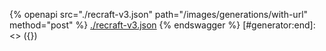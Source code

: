 [#generator:start]: <> ({ "template": "openapi" })
{% openapi src="./recraft-v3.json" path="/images/generations/with-url" method="post" %}
[./recraft-v3.json](./recraft-v3.json)
{% endswagger %}
[#generator:end]: <> ({})